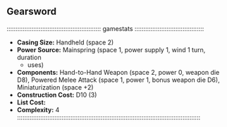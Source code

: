 ## Gearsword

::::::::::::::::::::::::::::::::::::::::::::::::::::: gamestats :::::::::::::::::::::::::::::::::::::::
- **Casing Size:** Handheld (space 2)
- **Power Source:** Mainspring (space 1, power supply 1, wind 1 turn, duration
  + uses)
- **Components:** Hand-to-Hand Weapon (space 2, power 0, weapon die D8),
  Powered Melee Attack (space 1, power 1, bonus weapon die D6),
  Miniaturization (space +2)
- **Construction Cost:** D10 (3)
- **List Cost:** 
- **Complexity:** 4
:::::::::::::::::::::::::::::::::::::::::::::::::::::::::::::::::::::::::::::::::::::::::::::::::::::::
